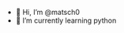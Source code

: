- 👋 Hi, I’m @matsch0
- 🌱 I’m currently learning python

<!---
matsch0/matsch0 is a ✨ special ✨ repository because its `README.md` (this file) appears on your GitHub profile.
You can click the Preview link to take a look at your changes.
--->
